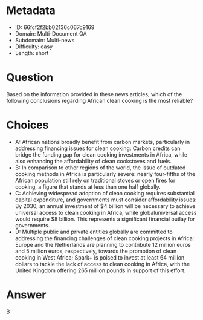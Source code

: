 # Metadata

- ID: 66fcf2f2bb02136c067c9169
- Domain: Multi-Document QA
- Subdomain: Multi-news
- Difficulty: easy
- Length: short

# Question

Based on the information provided in these news articles, which of the following conclusions regarding African clean cooking is the most reliable?

# Choices

- A: African nations broadly benefit from carbon markets, particularly in addressing financing issues for clean cooking: Carbon credits can bridge the funding gap for clean cooking investments in Africa, while also enhancing the affordability of clean cookstoves and fuels.
- B: In comparison to other regions of the world, the issue of outdated cooking methods in Africa is particularly severe: nearly four-fifths of the African population still rely on traditional stoves or open fires for cooking, a figure that stands at less than one half globally.
- C: Achieving widespread adoption of clean cooking requires substantial capital expenditure, and governments must consider affordability issues: By 2030, an annual investment of $4 billion will be necessary to achieve universal access to clean cooking in Africa, while globaluniversal access would require $8 billion. This represents a significant financial outlay for governments.
- D: Multiple public and private entities globally are committed to addressing the financing challenges of clean cooking projects in Africa: Europe and the Netherlands are planning to contribute 12 million euros and 5 million euros, respectively, towards the promotion of clean cooking in West Africa; Spark+ is poised to invest at least 64 million dollars to tackle the lack of access to clean cooking in Africa, with the United Kingdom offering 265 million pounds in support of this effort.

# Answer

B
